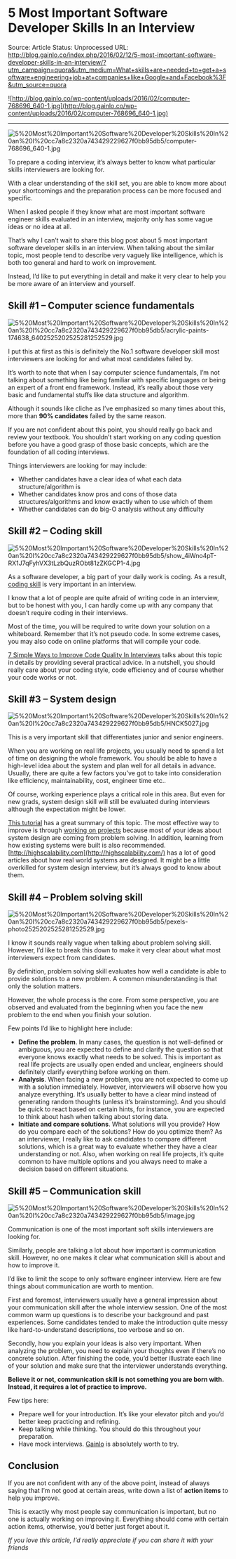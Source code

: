 # 5 Most Important Software Developer Skills In an Interview

Source: Article
Status: Unprocessed
URL: http://blog.gainlo.co/index.php/2016/02/12/5-most-important-software-developer-skills-in-an-interview/?utm_campaign=quora&utm_medium=What+skills+are+needed+to+get+a+software+engineering+job+at+companies+like+Google+and+Facebook%3F&utm_source=quora

![http://blog.gainlo.co/wp-content/uploads/2016/02/computer-768696_640-1.jpg](http://blog.gainlo.co/wp-content/uploads/2016/02/computer-768696_640-1.jpg)

---

![5%20Most%20Important%20Software%20Developer%20Skills%20In%20an%20I%20cc7a8c2320a743429229627f0bb95db5/computer-768696_640-1.jpg](5%20Most%20Important%20Software%20Developer%20Skills%20In%20an%20I%20cc7a8c2320a743429229627f0bb95db5/computer-768696_640-1.jpg)

To prepare a coding interview, it’s always better to know what particular skills interviewers are looking for.

With a clear understanding of the skill set, you are able to know more about your shortcomings and the preparation process can be more focused and specific.

When I asked people if they know what are most important software engineer skills evaluated in an interview, majority only has some vague ideas or no idea at all.

That’s why I can’t wait to share this blog post about 5 most important software developer skills in an interview. When talking about the similar topic, most people tend to describe very vaguely like intelligence, which is both too general and hard to work on improvement.

Instead, I’d like to put everything in detail and make it very clear to help you be more aware of an interview and yourself.

## Skill #1 – Computer science fundamentals

![5%20Most%20Important%20Software%20Developer%20Skills%20In%20an%20I%20cc7a8c2320a743429229627f0bb95db5/acrylic-paints-174638_6402525202525281252529.jpg](5%20Most%20Important%20Software%20Developer%20Skills%20In%20an%20I%20cc7a8c2320a743429229627f0bb95db5/acrylic-paints-174638_6402525202525281252529.jpg)

I put this at first as this is definitely the No.1 software developer skill most interviewers are looking for and what most candidates failed by.

It’s worth to note that when I say computer science fundamentals, I’m not talking about something like being familiar with specific languages or being an expert of a front end framework. Instead, it’s really about those very basic and fundamental stuffs like data structure and algorithm.

Although it sounds like cliche as I’ve emphasized so many times about this, more than **90% candidates** failed by the same reason.

If you are not confident about this point, you should really go back and review your textbook. You shouldn’t start working on any coding question before you have a good grasp of those basic concepts, which are the foundation of all coding interviews.

Things interviewers are looking for may include:

- Whether candidates have a clear idea of what each data structure/algorithm is
- Whether candidates know pros and cons of those data structures/algorithms and know exactly when to use which of them
- Whether candidates can do big-O analysis without any difficulty

## Skill #2 – Coding skill

![5%20Most%20Important%20Software%20Developer%20Skills%20In%20an%20I%20cc7a8c2320a743429229627f0bb95db5/show_4iWno4pT-RX1J7qFyhVX3tLzbQuzRObt81zZKGCP1-4.jpg](5%20Most%20Important%20Software%20Developer%20Skills%20In%20an%20I%20cc7a8c2320a743429229627f0bb95db5/show_4iWno4pT-RX1J7qFyhVX3tLzbQuzRObt81zZKGCP1-4.jpg)

As a software developer, a big part of your daily work is coding. As a result, [coding skill](http://blog.gainlo.co/index.php/2015/12/15/a-step-by-step-guide-to-solve-coding-problems/) is very important in an interview.

I know that a lot of people are quite afraid of writing code in an interview, but to be honest with you, I can hardly come up with any company that doesn’t require coding in their interviews.

Most of the time, you will be required to write down your solution on a whiteboard. Remember that it’s not pseudo code. In some extreme cases, you may also code on online platforms that will compile your code.

[7 Simple Ways to Improve Code Quality In Interviews](http://blog.gainlo.co/index.php/2015/10/22/7-simple-ways-to-improve-your-code-in-interviews/) talks about this topic in details by providing several practical advice. In a nutshell, you should really care about your coding style, code efficiency and of course whether your code works or not.

## Skill #3 – System design

![5%20Most%20Important%20Software%20Developer%20Skills%20In%20an%20I%20cc7a8c2320a743429229627f0bb95db5/HNCK5027.jpg](5%20Most%20Important%20Software%20Developer%20Skills%20In%20an%20I%20cc7a8c2320a743429229627f0bb95db5/HNCK5027.jpg)

This is a very important skill that differentiates junior and senior engineers.

When you are working on real life projects, you usually need to spend a lot of time on designing the whole framework. You should be able to have a high-level idea about the system and plan well for all details in advance. Usually, there are quite a few factors you’ve got to take into consideration like efficiency, maintainability, cost, engineer time etc..

Of course, working experience plays a critical role in this area. But even for new grads, system design skill will still be evaluated during interviews although the expectation might be lower.

[This tutorial](http://blog.gainlo.co/index.php/2015/10/22/8-things-you-need-to-know-before-system-design-interviews/) has a great summary of this topic. The most effective way to improve is through [working on projects](http://blog.gainlo.co/index.php/2015/12/08/projects-are-the-future-of-hiring-coding-interview/) because most of your ideas about system design are coming from problem solving. In addition, learning from how existing systems were built is also recommended. [http://highscalability.com](http://highscalability.com/) has a lot of good articles about how real world systems are designed. It might be a little overkilled for system design interview, but it’s always good to know about them.

## Skill #4 – Problem solving skill

![5%20Most%20Important%20Software%20Developer%20Skills%20In%20an%20I%20cc7a8c2320a743429229627f0bb95db5/pexels-photo2525202525281252529.jpg](5%20Most%20Important%20Software%20Developer%20Skills%20In%20an%20I%20cc7a8c2320a743429229627f0bb95db5/pexels-photo2525202525281252529.jpg)

I know it sounds really vague when talking about problem solving skill. However, I’d like to break this down to make it very clear about what most interviewers expect from candidates.

By definition, problem solving skill evaluates how well a candidate is able to provide solutions to a new problem. A common misunderstanding is that only the solution matters.

However, the whole process is the core. From some perspective, you are observed and evaluated from the beginning when you face the new problem to the end when you finish your solution.

Few points I’d like to highlight here include:

- **Define the problem**. In many cases, the question is not well-defined or ambiguous, you are expected to define and clarify the question so that everyone knows exactly what needs to be solved. This is important as real life projects are usually open ended and unclear, engineers should definitely clarify everything before working on them.
- **Analysis**. When facing a new problem, you are not expected to come up with a solution immediately. However, interviewers will observe how you analyze everything. It’s usually better to have a clear mind instead of generating random thoughts (unless it’s brainstorming). And you should be quick to react based on certain hints, for instance, you are expected to think about hash when talking about storing data.
- **Initiate and compare solutions**. What solutions will you provide? How do you compare each of the solutions? How do you optimize them? As an interviewer, I really like to ask candidates to compare different solutions, which is a great way to evaluate whether they have a clear understanding or not. Also, when working on real life projects, it’s quite common to have multiple options and you always need to make a decision based on different situations.

## Skill #5 – Communication skill

![5%20Most%20Important%20Software%20Developer%20Skills%20In%20an%20I%20cc7a8c2320a743429229627f0bb95db5/image.jpg](5%20Most%20Important%20Software%20Developer%20Skills%20In%20an%20I%20cc7a8c2320a743429229627f0bb95db5/image.jpg)

Communication is one of the most important soft skills interviewers are looking for.

Similarly, people are talking a lot about how important is communication skill. However, no one makes it clear what communication skill is about and how to improve it.

I’d like to limit the scope to only software engineer interview. Here are few things about communication are worth to mention.

First and foremost, interviewers usually have a general impression about your communication skill after the whole interview session. One of the most common warm up questions is to describe your background and past experiences. Some candidates tended to make the introduction quite messy like hard-to-understand descriptions, too verbose and so on.

Secondly, how you explain your ideas is also very important. When analyzing the problem, you need to explain your thoughts even if there’s no concrete solution. After finishing the code, you’d better illustrate each line of your solution and make sure that the interviewer understands everything.

**Believe it or not, communication skill is not something you are born with. Instead, it requires a lot of practice to improve.**

Few tips here:

- Prepare well for your introduction. It’s like your elevator pitch and you’d better keep practicing and refining.
- Keep talking while thinking. You should do this throughout your preparation.
- Have mock interviews. [Gainlo](http://www.gainlo.co/?utm_source=blog&utm_medium=5%20Most%20Important%20Software%20Developer%20Skills%20In%20an%20Interview&utm_campaign=blog) is absolutely worth to try.

## Conclusion

If you are not confident with any of the above point, instead of always saying that I’m not good at certain areas, write down a list of **action items** to help you improve.

This is exactly why most people say communication is important, but no one is actually working on improving it. Everything should come with certain action items, otherwise, you’d better just forget about it.

*If you love this article, I’d really appreciate if you can share it with your friends*